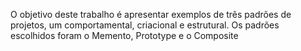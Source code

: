 O objetivo deste trabalho é apresentar exemplos de três padrões de projetos, um comportamental, criacional e estrutural.
Os padrões escolhidos foram o Memento, Prototype e o Composite
